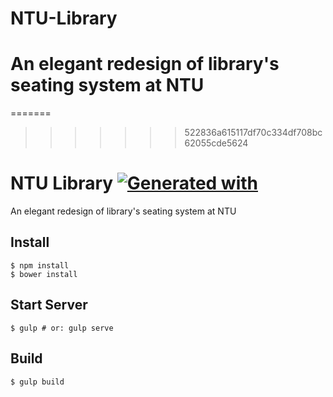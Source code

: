 # NTU-Library
An elegant redesign of library's seating system at NTU
=======
=======
>>>>>>> 522836a615117df70c334df708bc62055cde5624
# NTU Library [![Generated with](https://img.shields.io/badge/generated%20with-bangular-blue.svg?style=flat-square)](https://github.com/42Zavattas/generator-bangular)
An elegant redesign of library's seating system at NTU

## Install
```
$ npm install
$ bower install
```

## Start Server
```
$ gulp # or: gulp serve
```

## Build
```
$ gulp build
```

